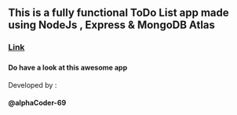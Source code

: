 <h2>This is a fully functional ToDo List app made using NodeJs , Express & MongoDB Atlas</h2>

<h3><a href="">Link</a><h3>

<h4>Do have a look at this awesome app</h4>

Developed by :<h4>@alphaCoder-69</h4>
